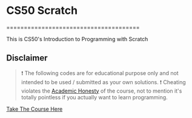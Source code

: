 # CS50 Scratch
======================================

This is CS50's Introduction to Programming with Scratch

Disclaimer
----------

>❗ The following codes are for educational purpose only and not intended to be used / submitted as your own solutions.
>❗ Cheating violates the [Academic Honesty](https://cs50.harvard.edu/scratch/2024/honesty/) of the course, not to mention it's totally pointless if you actually want to learn programming.



[Take The Course Here](https://cs50.harvard.edu/scratch/2024/)
